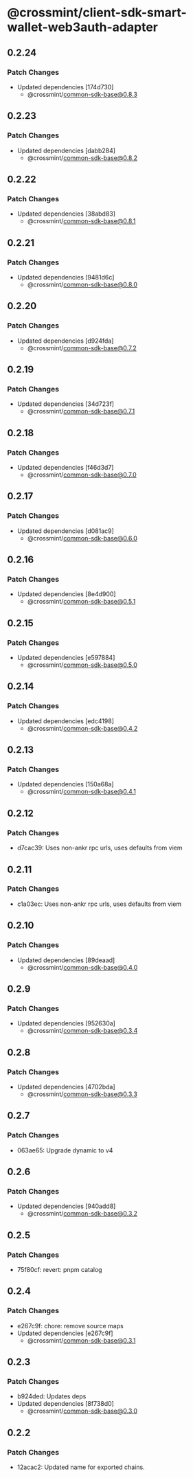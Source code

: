 # @crossmint/client-sdk-smart-wallet-web3auth-adapter

## 0.2.24

### Patch Changes

- Updated dependencies [174d730]
  - @crossmint/common-sdk-base@0.8.3

## 0.2.23

### Patch Changes

- Updated dependencies [dabb284]
  - @crossmint/common-sdk-base@0.8.2

## 0.2.22

### Patch Changes

- Updated dependencies [38abd83]
  - @crossmint/common-sdk-base@0.8.1

## 0.2.21

### Patch Changes

- Updated dependencies [9481d6c]
  - @crossmint/common-sdk-base@0.8.0

## 0.2.20

### Patch Changes

- Updated dependencies [d924fda]
  - @crossmint/common-sdk-base@0.7.2

## 0.2.19

### Patch Changes

- Updated dependencies [34d723f]
  - @crossmint/common-sdk-base@0.7.1

## 0.2.18

### Patch Changes

- Updated dependencies [f46d3d7]
  - @crossmint/common-sdk-base@0.7.0

## 0.2.17

### Patch Changes

- Updated dependencies [d081ac9]
  - @crossmint/common-sdk-base@0.6.0

## 0.2.16

### Patch Changes

- Updated dependencies [8e4d900]
  - @crossmint/common-sdk-base@0.5.1

## 0.2.15

### Patch Changes

- Updated dependencies [e597884]
  - @crossmint/common-sdk-base@0.5.0

## 0.2.14

### Patch Changes

- Updated dependencies [edc4198]
  - @crossmint/common-sdk-base@0.4.2

## 0.2.13

### Patch Changes

- Updated dependencies [150a68a]
  - @crossmint/common-sdk-base@0.4.1

## 0.2.12

### Patch Changes

- d7cac39: Uses non-ankr rpc urls, uses defaults from viem

## 0.2.11

### Patch Changes

- c1a03ec: Uses non-ankr rpc urls, uses defaults from viem

## 0.2.10

### Patch Changes

- Updated dependencies [89deaad]
  - @crossmint/common-sdk-base@0.4.0

## 0.2.9

### Patch Changes

- Updated dependencies [952630a]
  - @crossmint/common-sdk-base@0.3.4

## 0.2.8

### Patch Changes

- Updated dependencies [4702bda]
  - @crossmint/common-sdk-base@0.3.3

## 0.2.7

### Patch Changes

- 063ae65: Upgrade dynamic to v4

## 0.2.6

### Patch Changes

- Updated dependencies [940add8]
  - @crossmint/common-sdk-base@0.3.2

## 0.2.5

### Patch Changes

- 75f80cf: revert: pnpm catalog

## 0.2.4

### Patch Changes

- e267c9f: chore: remove source maps
- Updated dependencies [e267c9f]
  - @crossmint/common-sdk-base@0.3.1

## 0.2.3

### Patch Changes

- b924ded: Updates deps
- Updated dependencies [8f738d0]
  - @crossmint/common-sdk-base@0.3.0

## 0.2.2

### Patch Changes

- 12acac2: Updated name for exported chains.
